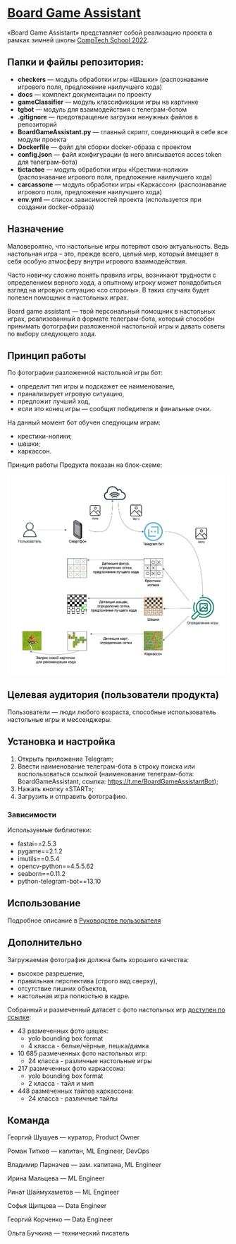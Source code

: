 # [Board Game Assistant](https://t.me/BoardGameAssistantBot)

«Board Game Assistant» представляет собой реализацию проекта в рамках зимней школы [CompTech School 2022](https://comptechschool.com/).

## Папки и файлы репозитория:

- **checkers** — модуль обработки игры «Шашки» (распознавание игрового поля, предложение наилучшего хода)
- **docs** — комплект документации по проекту
- **gameClassifier** — модуль классификации игры на картинке
- **tgbot** — модуль для взаимодействия с телеграм-ботом
- **.gitignore** — предотвращение загрузки ненужных файлов в репозиторий
- **BoardGameAssistant.py** — главный скрипт, соединяющий в себе все модули проекта
- **Dockerfile** — файл для сборки docker-образа с проектом
- **config.json** — файл конфигурации (в него вписывается acces token для телеграм-бота)
- **tictactoe** — модуль обработки игры «Крестики-нолики» (распознавание игрового поля, предложение наилучшего хода)
- **carcassone** — модуль обработки игры «Каркассон» (распознавание игрового поля, предложение наилучшего хода)
- **env.yml** — список зависимостей проекта (используется при создании docker-образа)

## Назначение

Маловероятно, что настольные игры потеряют свою актуальность. Ведь настольная игра – это, прежде всего, целый мир, который вмещает в себя особую атмосферу внутри игрового взаимодействия.

Часто новичку сложно понять правила игры, возникают трудности с определением верного хода, а опытному игроку может понадобиться взгляд на игровую ситуацию «со стороны». В таких случаях будет полезен помощник в настольных играх.

Board game assistant — твой персональный помощник в настольных играх, реализованный в формате телеграм-бота, который способен принимать фотографии разложенной настольной игры и давать cоветы по выбору следующего хода.

## Принцип работы

По фотографии разложенной настольной игры бот:

- определит тип игры и подскажет ее наименование,
- пранализирует игровую ситуацию,
- предложит лучший ход,
- если это конец игры — сообщит победителя и финальные очки.

На данный момент бот обучен следующим играм:

- крестики-нолики;
- шашки;
- каркассон.

Принцип работы Продукта показан на блок-схеме:

![This is an image](https://github.com/comptech-winter-school/board-game-assistant/blob/main/docs/principle%20of%20operation.jpg)

## Целевая аудитория (пользователи продукта)

Пользователи — люди любого возраста, способные использователь настольные игры и мессенджеры.

## Установка и настройка

1. Открыть приложение Telegram;
2. Ввести наименование телеграм-бота в строку поиска или воспользоваться ссылкой (наименование телеграм-бота: BoardGameAssistant, ссылка: https://t.me/BoardGameAssistantBot);
3. Нажать кнопку «START»;
4. Загрузить и отправить фотографию.

### Зависимости

Используемые библиотеки:
  - fastai==2.5.3
  - pygame==2.1.2
  - imutils==0.5.4
  - opencv-python==4.5.5.62
  - seaborn==0.11.2
  - python-telegram-bot==13.10

## Использование

Подробное описание в [Руководстве пользователя](https://github.com/comptech-winter-school/board-game-assistant/blob/main/docs/User%20guide.md)

## Дополнительно

Загружаемая фотография должна быть хорошего качества:
- высокое разрешение, 
- правильная перспектива (строго вид сверху), 
- отсутствие лишних объектов, 
- настольная игра полностью в кадре.

Собранный и размеченный датасет с фото настольных игр [доступен по ссылке](https://disk.yandex.ru/d/ejKRzgtJzGVj0w):
- 43 размеченных фото шашек:
  - yolo bounding box format
  - 4 класса - белые/чёрные, пешка/дамка
- 10 685 размеченных фото настольных игр: 
  - 24 класса - различные настольные игры
- 217 размеченных фото каркассона: 
  - yolo bounding box format 
  - 2 класса - тайл и мип
- 448 размеченных тайлов каркассона:
  - 24 класса - различные тайлы


## Команда

Георгий Шушуев — куратор, Product Owner

Роман Титков — капитан, ML Engineer, DevOps

Владимир Парначев — зам. капитана, ML Engineer

Ирина Мальцева — ML Engineer

Ринат Шаймухаметов — ML Engineer

Софья Щипцова — Data Engineer

Георгий Корченко — Data Engineer

Ольга Бучкина — технический писатель
